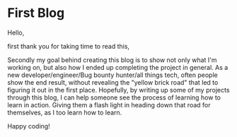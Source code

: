 # First Blog

Hello,

first thank you for taking time to read this,

Secondly my goal behind creating this blog is to show not only what I'm working on, but also how I ended up completing the project in general. As a new developer/engineer/Bug bounty hunter/all things tech, often people show the end result, without revealing the "yellow brick road" that led to figuring it out in the first place. Hopefully, by writing up some of my projects through this blog, I can help someone see the process of learning how to learn in action. Giving them a flash light in heading down that road for themselves, as I too learn how to learn.

Happy coding!
